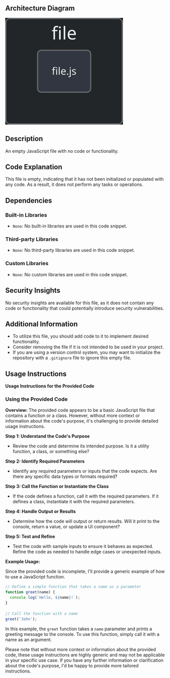## Architecture Diagram

![Architecture diagram](./file.js.md.0.svg)

## Description
 
An empty JavaScript file with no code or functionality.


## Code Explanation
 
This file is empty, indicating that it has not been initialized or populated with any code. As a result, it does not perform any tasks or operations.


## Dependencies
 
### Built-in Libraries

*   `None`: No built-in libraries are used in this code snippet.

### Third-party Libraries

*   `None`: No third-party libraries are used in this code snippet.

### Custom Libraries

*   `None`: No custom libraries are used in this code snippet.




## Security Insights
 
No security insights are available for this file, as it does not contain any code or functionality that could potentially introduce security vulnerabilities.


## Additional Information
 
*   To utilize this file, you should add code to it to implement desired functionality.
*   Consider removing the file if it is not intended to be used in your project.
*   If you are using a version control system, you may want to initialize the repository with a `.gitignore` file to ignore this empty file.

## Usage Instructions
 **Usage Instructions for the Provided Code**

### Using the Provided Code

**Overview:**
The provided code appears to be a basic JavaScript file that contains a function or a class. However, without more context or information about the code's purpose, it's challenging to provide detailed usage instructions.

**Step 1: Understand the Code's Purpose**

* Review the code and determine its intended purpose. Is it a utility function, a class, or something else?

**Step 2: Identify Required Parameters**

* Identify any required parameters or inputs that the code expects. Are there any specific data types or formats required?

**Step 3: Call the Function or Instantiate the Class**

* If the code defines a function, call it with the required parameters. If it defines a class, instantiate it with the required parameters.

**Step 4: Handle Output or Results**

* Determine how the code will output or return results. Will it print to the console, return a value, or update a UI component?

**Step 5: Test and Refine**

* Test the code with sample inputs to ensure it behaves as expected. Refine the code as needed to handle edge cases or unexpected inputs.

**Example Usage:**

Since the provided code is incomplete, I'll provide a generic example of how to use a JavaScript function.

```javascript
// Define a simple function that takes a name as a parameter
function greet(name) {
  console.log(`Hello, ${name}!`);
}

// Call the function with a name
greet('John');
```

In this example, the `greet` function takes a `name` parameter and prints a greeting message to the console. To use this function, simply call it with a name as an argument.

Please note that without more context or information about the provided code, these usage instructions are highly generic and may not be applicable in your specific use case. If you have any further information or clarification about the code's purpose, I'd be happy to provide more tailored instructions.